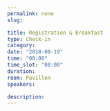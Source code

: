 ```yaml
---
permalink: none
slug:

title: Registration & Breakfast
type: Check-in
category:
date: "2018-09-19"
time: "08:00"
time_slot: "08:00"
duration:
room: Pavillon
speakers:

description:
---
```

